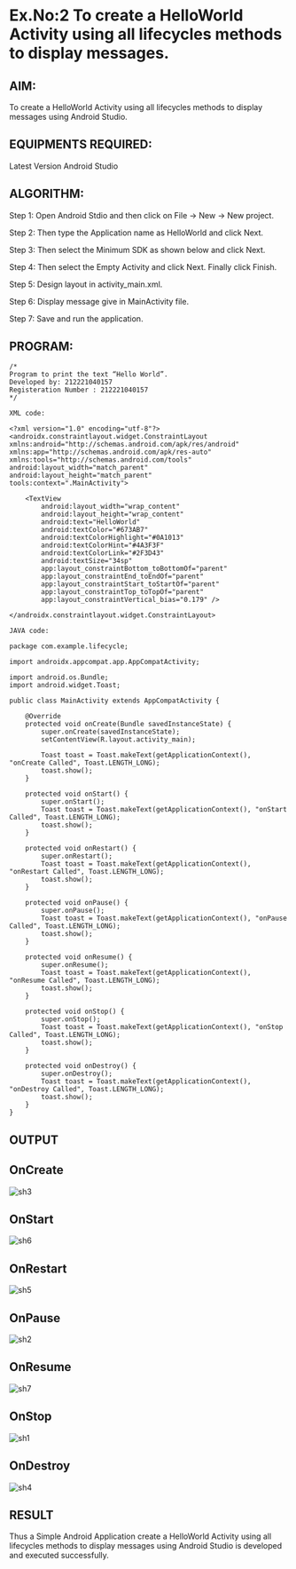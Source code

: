 # Ex.No:2 To create a HelloWorld Activity using all lifecycles methods to display messages.


## AIM:

To create a HelloWorld Activity using all lifecycles methods to display messages using Android Studio.

## EQUIPMENTS REQUIRED:

Latest Version Android Studio

## ALGORITHM:

Step 1: Open Android Stdio and then click on File -> New -> New project.

Step 2: Then type the Application name as HelloWorld and click Next. 

Step 3: Then select the Minimum SDK as shown below and click Next.

Step 4: Then select the Empty Activity and click Next. Finally click Finish.

Step 5: Design layout in activity_main.xml.

Step 6: Display message give in MainActivity file.

Step 7: Save and run the application.

## PROGRAM:
```
/*
Program to print the text “Hello World”.
Developed by: 212221040157
Registeration Number : 212221040157
*/

XML code:

<?xml version="1.0" encoding="utf-8"?>
<androidx.constraintlayout.widget.ConstraintLayout xmlns:android="http://schemas.android.com/apk/res/android"
xmlns:app="http://schemas.android.com/apk/res-auto"
xmlns:tools="http://schemas.android.com/tools"
android:layout_width="match_parent"
android:layout_height="match_parent"
tools:context=".MainActivity">

    <TextView
        android:layout_width="wrap_content"
        android:layout_height="wrap_content"
        android:text="HelloWorld"
        android:textColor="#673AB7"
        android:textColorHighlight="#0A1013"
        android:textColorHint="#4A3F3F"
        android:textColorLink="#2F3D43"
        android:textSize="34sp"
        app:layout_constraintBottom_toBottomOf="parent"
        app:layout_constraintEnd_toEndOf="parent"
        app:layout_constraintStart_toStartOf="parent"
        app:layout_constraintTop_toTopOf="parent"
        app:layout_constraintVertical_bias="0.179" />

</androidx.constraintlayout.widget.ConstraintLayout>

JAVA code:

package com.example.lifecycle;

import androidx.appcompat.app.AppCompatActivity;

import android.os.Bundle;
import android.widget.Toast;

public class MainActivity extends AppCompatActivity {

    @Override
    protected void onCreate(Bundle savedInstanceState) {
        super.onCreate(savedInstanceState);
        setContentView(R.layout.activity_main);

        Toast toast = Toast.makeText(getApplicationContext(), "onCreate Called", Toast.LENGTH_LONG);
        toast.show();
    }

    protected void onStart() {
        super.onStart();
        Toast toast = Toast.makeText(getApplicationContext(), "onStart Called", Toast.LENGTH_LONG);
        toast.show();
    }

    protected void onRestart() {
        super.onRestart();
        Toast toast = Toast.makeText(getApplicationContext(), "onRestart Called", Toast.LENGTH_LONG);
        toast.show();
    }

    protected void onPause() {
        super.onPause();
        Toast toast = Toast.makeText(getApplicationContext(), "onPause Called", Toast.LENGTH_LONG);
        toast.show();
    }

    protected void onResume() {
        super.onResume();
        Toast toast = Toast.makeText(getApplicationContext(), "onResume Called", Toast.LENGTH_LONG);
        toast.show();
    }

    protected void onStop() {
        super.onStop();
        Toast toast = Toast.makeText(getApplicationContext(), "onStop Called", Toast.LENGTH_LONG);
        toast.show();
    }

    protected void onDestroy() {
        super.onDestroy();
        Toast toast = Toast.makeText(getApplicationContext(), "onDestroy Called", Toast.LENGTH_LONG);
        toast.show();
    }
}
```

## OUTPUT


## OnCreate


![sh3](https://github.com/SmritiManikand/lifecyclemethods/assets/113674204/f348b213-d4b4-4c13-a04b-7a2df7fd5f8a)


## OnStart

![sh6](https://github.com/SmritiManikand/lifecyclemethods/assets/113674204/54cfe511-fe39-4910-acc2-4cbf1d0c7b18)


## OnRestart


![sh5](https://github.com/SmritiManikand/lifecyclemethods/assets/113674204/efc4a118-9fb4-4207-938c-7eaaecda7d4f)


## OnPause


![sh2](https://github.com/SmritiManikand/lifecyclemethods/assets/113674204/1b7b54e1-5ade-4217-94e1-47baba875c27)


## OnResume


![sh7](https://github.com/SmritiManikand/lifecyclemethods/assets/113674204/a316f57f-9857-499f-aeb3-fb9a55d7ab9c)


## OnStop

![sh1](https://github.com/SmritiManikand/lifecyclemethods/assets/113674204/35d97ca1-d702-4a20-88f5-2ab04ba8b0ca)


## OnDestroy


![sh4](https://github.com/SmritiManikand/lifecyclemethods/assets/113674204/38ab44cd-eb5a-49ce-beed-5edbcbd9f09d)


## RESULT
Thus a Simple Android Application create a HelloWorld Activity using all lifecycles methods to display messages using Android Studio is developed and executed successfully.
